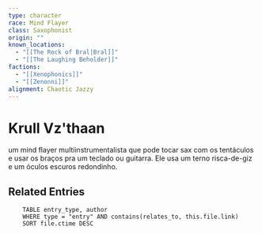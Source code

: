 ```yaml
---
type: character
race: Mind Flayer
class: Saxophonist
origin: ""
known_locations:
  - "[[The Rock of Bral|Bral]]"
  - "[[The Laughing Beholder]]"
factions:
  - "[[Xenophonics]]"
  - "[[Zenonni]]"
alignment: Chaotic Jazzy
---
```

# Krull Vz'thaan
um mind flayer multiinstrumentalista que pode tocar sax com os tentáculos e usar os braços pra um teclado ou guitarra. Ele usa um terno risca-de-giz e um óculos escuros redondinho.

<!-- DYNAMIC:related-entries -->

## Related Entries

```dataview
    TABLE entry_type, author
    WHERE type = "entry" AND contains(relates_to, this.file.link)
    SORT file.ctime DESC
```

<!-- /DYNAMIC -->